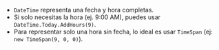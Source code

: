 - `DateTime` representa una fecha y hora completas.
- Si solo necesitas la hora (ej. 9:00 AM), puedes usar `DateTime.Today.AddHours(9)`.
- Para representar solo una hora sin fecha, lo ideal es usar `TimeSpan` (ej: `new TimeSpan(9, 0, 0)`).